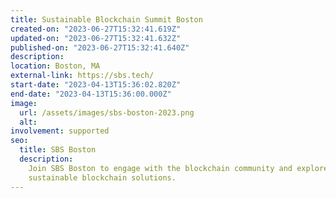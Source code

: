 ```yaml
---
title: Sustainable Blockchain Summit Boston
created-on: "2023-06-27T15:32:41.619Z"
updated-on: "2023-06-27T15:32:41.632Z"
published-on: "2023-06-27T15:32:41.640Z"
description:
location: Boston, MA
external-link: https://sbs.tech/
start-date: "2023-04-13T15:36:02.820Z"
end-date: "2023-04-13T15:36:00.000Z"
image:
  url: /assets/images/sbs-boston-2023.png
  alt:
involvement: supported
seo:
  title: SBS Boston
  description:
    Join SBS Boston to engage with the blockchain community and explore
    sustainable blockchain solutions.
---
```

